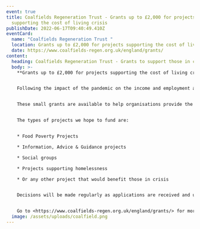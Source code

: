 ```yaml
---
event: true
title: Coalfields Regeneration Trust - Grants up to £2,000 for projects
  supporting the cost of living crisis
publishDate: 2022-06-17T09:40:49.410Z
eventCard:
  name: "Coalfields Regeneration Trust "
  location: Grants up to £2,000 for projects supporting the cost of living crisis
  date: https://www.coalfields-regen.org.uk/england/grants/
content:
  heading: Coalfields Regeneration Trust - Grants to support those in crisis
  body: >-
    **Grants up to £2,000 for projects supporting the cost of living crisis**


    Following the impact of the pandemic on the income and employment and the increase in cost of living, people are finding it harder to make ends meet and low income households are having to choose between food and fuel.


    These small grants are available to help organisations provide the much needed support with food and fuel, we appreciate that there has also been an impact on mental health as a result of the pandemic and more people are isolated.


    The types of projects we hope to fund are:


    * Food Poverty Projects

    * Information, Advice & Guidance projects

    * Social groups

    * Projects supporting homelessness

    * Or any other project that would benefit those in crisis


    Decisions will be made regularly as applications are received and until this year's allocation of funding has been committed. 


    Go to <https://www.coalfields-regen.org.uk/england/grants/> for more information about eligibility and details of how to apply.
  image: /assets/uploads/coalfield.png
---
```

